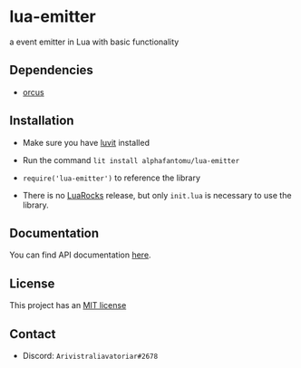 # lua-emitter
a event emitter in Lua with basic functionality

## Dependencies
- [orcus](https://github.com/alphafantomu/orcus)

## Installation
- Make sure you have [luvit](https://luvit.io/install.html) installed
- Run the command `lit install alphafantomu/lua-emitter`
- `require('lua-emitter')` to reference the library

- There is no [LuaRocks](https://luarocks.org/) release, but only `init.lua` is necessary to use the library.

## Documentation
You can find API documentation [here](https://github.com/alphafantomu/lua-emitter/wiki).

## License
This project has an [MIT license](/LICENSE)

## Contact
- Discord: `Arivistraliavatoriar#2678`
